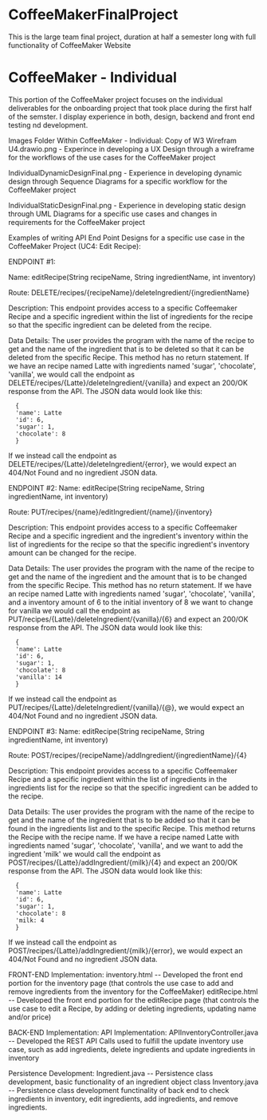 # CoffeeMakerFinalProject
This is the large team final project, duration at half a semester long with full functionality of CoffeeMaker Website


# CoffeeMaker - Individual
This portion of the CoffeeMaker project focuses on the individual deliverables for the onboarding project that took place during the first half of the semster. I display experience in both, design, backend and front end testing nd development.

Images Folder Within CoffeeMaker - Individual:
Copy of W3 Wirefram U4.drawio.png - Experince in developing a UX Design through a wireframe for the workflows of the use cases for the CoffeeMaker project

IndividualDynamicDesignFinal.png - Experience in developing dynamic design through Sequence Diagrams for a specific workflow for the CoffeeMaker project

IndividualStaticDesignFinal.png - Experience in developing static design through UML Diagrams for a specific use cases and changes in requirements for the CoffeeMaker project

Examples of writing API End Point Designs for a specific use case in the CoffeeMaker Project (UC4: Edit Recipe):

ENDPOINT #1:

Name: editRecipe(String recipeName, String ingredientName, int inventory)

Route: DELETE/recipes/{recipeName}/deleteIngredient/{ingredientName}

Description: This endpoint provides access to a specific Coffeemaker Recipe and a specific ingredient within the list of ingredients for the recipe so that the specific ingredient can be deleted from the recipe.

Data Details: The user provides the program with the name of the recipe to get and the name of the ingredient that is to be deleted so that it can be deleted from the specific Recipe. This method has no return statement. If we have an recipe named Latte with ingredients named 'sugar', 'chocolate', 'vanilla', we would call the endpoint as DELETE/recipes/{Latte}/deleteIngredient/{vanilla} and expect an 200/OK response from the API. The JSON data would look like this:
```
  {
  'name': Latte
  'id': 6,
  'sugar': 1,
  'chocolate': 8
  }
```
If we instead call the endpoint as DELETE/recipes/{Latte}/deleteIngredient/{error}, we would expect an 404/Not Found and no ingredient JSON data.

ENDPOINT #2:
Name: editRecipe(String recipeName, String ingredientName, int inventory)

Route: PUT/recipes/{name}/editIngredient/{name}/{inventory}

Description: This endpoint provides access to a specific Coffeemaker Recipe and a specific ingredient and the ingredient's inventory within the list of ingredients for the recipe so that the specific ingredient's inventory amount can be changed for the recipe.

Data Details: The user provides the program with the name of the recipe to get and the name of the ingredient and the amount that is to be changed from the specific Recipe. This method has no return statement. If we have an recipe named Latte with ingredients named 'sugar', 'chocolate', 'vanilla', and a inventory amount of 6 to the initial inventory of 8 we want to change for vanilla we would call the endpoint as PUT/recipes/{Latte}/deleteIngredient/{vanilla}/{6} and expect an 200/OK response from the API. The JSON data would look like this:
```
  {
  'name': Latte
  'id': 6,
  'sugar': 1,
  'chocolate': 8
  'vanilla': 14
  }
```
If we instead call the endpoint as PUT/recipes/{Latte}/deleteIngredient/{vanilla}/{@}, we would expect an 404/Not Found and no ingredient JSON data.

ENDPOINT #3:
Name: editRecipe(String recipeName, String ingredientName, int inventory)

Route: POST/recipes/{recipeName}/addIngredient/{ingredientName}/{4}

Description: This endpoint provides access to a specific Coffeemaker Recipe and a specific ingredient within the list of ingredients in the ingredients list for the recipe so that the specific ingredient can be added to the recipe.

Data Details: The user provides the program with the name of the recipe to get and the name of the ingredient that is to be added so that it can be found in the ingredients list and to the specific Recipe. This method returns the Recipe with the recipe name. If we have a recipe named Latte with ingredients named 'sugar', 'chocolate', 'vanilla', and we want to add the ingredient 'milk' we would call the endpoint as POST/recipes/{Latte}/addIngredient/{milk}/{4} and expect an 200/OK response from the API. The JSON data would look like this:
```
  {
  'name': Latte
  'id': 6,
  'sugar': 1,
  'chocolate': 8
  'milk: 4
  }
```
If we instead call the endpoint as POST/recipes/{Latte}/addIngredient/{milk}/{error}, we would expect an 404/Not Found and no ingredient JSON data.

FRONT-END Implementation:
inventory.html -- Developed the front end portion for the inventory page (that controls the use case to add and remove ingredients from the inventory for the CoffeeMaker)
editRecipe.html -- Developed the front end portion for the editRecipe page (that controls the use case to edit a Recipe, by adding or deleting ingredients, updating name and/or price)

BACK-END Implementation:
API Implementation:
  APIInventoryController.java -- Developed the REST API Calls used to fulfill the update inventory use case, such as add ingredients, delete ingredients and update ingredients in inventory

Persistence Development:
  Ingredient.java -- Persistence class development, basic functionality of an ingredient object class
  Inventory.java -- Persistence class development functinality of back end to check ingredients in inventory, edit ingredients, add ingredients, and remove ingredients. 
